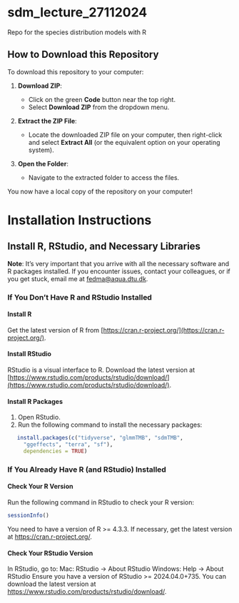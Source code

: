 # sdm_lecture_27112024
Repo for the species distribution models with R

## How to Download this Repository

To download this repository to your computer:

1. **Download ZIP**:
   - Click on the green **Code** button near the top right.
   - Select **Download ZIP** from the dropdown menu.

2. **Extract the ZIP File**:
   - Locate the downloaded ZIP file on your computer, then right-click and select **Extract All** (or the equivalent option on your operating system).

3. **Open the Folder**:
   - Navigate to the extracted folder to access the files.

You now have a local copy of the repository on your computer!

# Installation Instructions

## Install R, RStudio, and Necessary Libraries

**Note**: It’s very important that you arrive with all the necessary software and R packages installed. If you encounter issues, contact your colleagues, or if you get stuck, email me at [fedma@aqua.dtu.dk](mailto:fedma@aqua.dtu.dk).

### If You Don’t Have R and RStudio Installed

#### Install R
Get the latest version of R from [https://cran.r-project.org/](https://cran.r-project.org/).

#### Install RStudio
RStudio is a visual interface to R. Download the latest version at [https://www.rstudio.com/products/rstudio/download/](https://www.rstudio.com/products/rstudio/download/).

#### Install R Packages
1. Open RStudio.
2. Run the following command to install the necessary packages:

```r
   install.packages(c("tidyverse", "glmmTMB", "sdmTMB",
     "ggeffects", "terra", "sf"),
     dependencies = TRUE)
```

### If You Already Have R (and RStudio) Installed

#### Check Your R Version

Run the following command in RStudio to check your R version:

```r
sessionInfo()
```
You need to have a version of R >= 4.3.3.
If necessary, get the latest version at <https://cran.r-project.org/>.

#### Check Your RStudio Version

In RStudio, go to:
Mac: RStudio -> About RStudio
Windows: Help -> About RStudio
Ensure you have a version of RStudio >= 2024.04.0+735.
You can download the latest version at <https://www.rstudio.com/products/rstudio/download/>.
